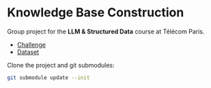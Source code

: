 # Knowledge Base Construction

Group project for the **LLM & Structured Data** course at Télécom Paris.

- [Challenge](https://lm-kbc.github.io/challenge2024/)
- [Dataset](https://github.com/lm-kbc/dataset2024)

Clone the project and git submodules:

```bash
git submodule update --init
```
